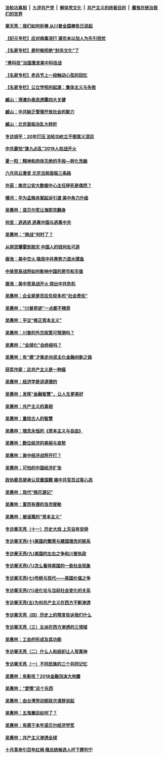 

####  [法轮功真相](../../../../basic/blob/master/README.md?t=06301031) &nbsp;|&nbsp; [九评共产党](../../../../9ping.md/blob/master/README.md?t=06301031) &nbsp;|&nbsp; [解体党文化](../../../../jtdwh.md/blob/master/README.md?t=06301031)  &nbsp;|&nbsp; [共产主义的终极目的](../../../../gczydzjmd.md/blob/master/README.md?t=06301031) &nbsp;|&nbsp; [魔鬼在统治我们的世界](../../../../mgztzwmdsj.md/blob/master/README.md?t=06301031) 

#### [章天亮：我们如何祈祷 从川普全国祷告日说起](../pages/nsc423/n11944627.md?t=06301031) 

#### [【纪元专栏】应对病毒流行 渥京未以加人为先引担忧](../pages/nsc423/n11875714.md?t=06301031) 

#### [【名家专栏】是时候拒绝“封杀文化”了](../pages/nsc423/n11814093.md?t=06301031) 

#### [“黑科技”治国激发美中科技战](../pages/nsc423/n11638056.md?t=06301031) 

#### [【名家专栏】老兵节上一段触动心弦的回忆](../pages/nsc423/n11646016.md?t=06301031) 

#### [【名家专栏】公立学校的起源：集体主义与失败](../pages/nsc423/n11601833.md?t=06301031) 

#### [臧山：港澳办表态透露四大关键](../pages/nsc423/n11421628.md?t=06301031) 

#### [臧山：中共缺乏管理开放社会的能力](../pages/nsc423/n11407457.md?t=06301031) 

#### [臧山：北京面临治乱大转折](../pages/nsc423/n11406895.md?t=06301031) 

#### [专访胡平：20年打压 法轮功屹立不倒意义深远](../pages/nsc423/n11398800.md?t=06301031) 

#### [中共最怕“逢九必乱”2019人权战开火](../pages/nsc423/n11385248.md?t=06301031) 

#### [夏一阳：精神和肉体灭绝的手段—转化洗脑](../pages/nsc423/n11368250.md?t=06301031) 

#### [六月风云激变 北京当局面临三条路](../pages/nsc423/n11313668.md?t=06301031) 

#### [许茹：南京公安大数据中心主任猝死是偶然？](../pages/nsc423/n11064744.md?t=06301031) 

#### [横河：华为孟晚舟案起诉引渡 美中角力升级](../pages/nsc423/n11027230.md?t=06301031) 

#### [吴惠林：诺贝尔奖让海耶克翻身](../pages/nsc423/n10890049.md?t=06301031) 

#### [何坚：逃逃逃 逃离中国与逃离中共](../pages/nsc423/n10592891.md?t=06301031) 

#### [吴惠林：“商战”何时了？](../pages/nsc423/n10573558.md?t=06301031) 

#### [从网贷爆雷到股灾 中国人的钱何处可逃](../pages/nsc423/n10572800.md?t=06301031) 

#### [唐浩：美中交火 隐现中共黑势力混水摸鱼](../pages/nsc423/n10544040.md?t=06301031) 

#### [中美贸易战将如何影响中国的房市和币值](../pages/nsc423/n10543697.md?t=06301031) 

#### [唐浩：美中贸易战开火 烧出中共危机](../pages/nsc423/n10540126.md?t=06301031) 

#### [吴惠林：企业家是否应负较多的“社会责任”](../pages/nsc423/n10535022.md?t=06301031) 

#### [吴惠林：“川普奇迹”一点都不稀奇](../pages/nsc423/n10512808.md?t=06301031) 

#### [吴惠林：平议“修正资本主义”](../pages/nsc423/n10495724.md?t=06301031) 

#### [吴惠林：川普的外交政策可预测吗？](../pages/nsc423/n10462387.md?t=06301031) 

#### [吴惠林：“全球化”会终结吗？](../pages/nsc423/n10452838.md?t=06301031) 

#### [吴惠林：有“德”才能走向民主化金融创新之路](../pages/nsc423/n10432292.md?t=06301031) 

#### [获奖作家：这共产主义是一种癌](../pages/nsc423/n10431541.md?t=06301031) 

#### [吴惠林：经济学是讲道德的](../pages/nsc423/n10398014.md?t=06301031) 

#### [吴惠林：发挥“金融智慧”，让人生更美好](../pages/nsc423/n10375019.md?t=06301031) 

#### [吴惠林：共产主义的真相](../pages/nsc423/n10351394.md?t=06301031) 

#### [吴惠林：重拾古人的智慧](../pages/nsc423/n10337691.md?t=06301031) 

#### [吴惠林：理念永恒的《资本主义与自由》](../pages/nsc423/n10316274.md?t=06301031) 

#### [吴惠林：数位经济的美丽与哀愁](../pages/nsc423/n10292946.md?t=06301031) 

#### [吴惠林：美中经济战将开打？](../pages/nsc423/n10258825.md?t=06301031) 

#### [吴惠林：可怕的中国经济扩张](../pages/nsc423/n10219147.md?t=06301031) 

#### [政协委员提承认双重国籍 揭中共官员过客心态](../pages/nsc423/n10208809.md?t=06301031) 

#### [吴惠林：现代“桃花源记”](../pages/nsc423/n10185234.md?t=06301031) 

#### [吴惠林：富而有德的洛克斐勒](../pages/nsc423/n10142264.md?t=06301031) 

#### [吴惠林：被诬蔑的“资本主义”](../pages/nsc423/n10124816.md?t=06301031) 

#### [专访章天亮（十一）历史大戏 上天自有安排](../pages/nsc423/n10094905.md?t=06301031) 

#### [专访章天亮(十)美国的繁荣与建国理念的联系](../pages/nsc423/n10094899.md?t=06301031) 

#### [专访章天亮(九)美国的左右之争和川普执政](../pages/nsc423/n10094889.md?t=06301031) 

#### [专访章天亮(八)怎么看待美国的一些社会现象](../pages/nsc423/n10094857.md?t=06301031) 

#### [专访章天亮(七)传统与现代——美国价值之争](../pages/nsc423/n10093140.md?t=06301031) 

#### [专访章天亮(六)进化论与当前社会变化的关系](../pages/nsc423/n10092036.md?t=06301031) 

#### [专访章天亮(五)为何共产主义在西方不断渗透](../pages/nsc423/n10083620.md?t=06301031) 

#### [专访章天亮（四）历史上的预言告诉我们什么](../pages/nsc423/n10083606.md?t=06301031) 

#### [专访章天亮（三）左派在西方渗透的三领域](../pages/nsc423/n10081115.md?t=06301031) 

#### [吴惠林：工会的形成及其功能](../pages/nsc423/n10080633.md?t=06301031) 

#### [专访章天亮（二）什么人和组织让人背离神](../pages/nsc423/n10076637.md?t=06301031) 

#### [专访章天亮（一）不同民族的三个共同记忆](../pages/nsc423/n10074188.md?t=06301031) 

#### [吴惠林：有影呒？2018金融泡沫大地震](../pages/nsc423/n10040534.md?t=06301031) 

#### [吴惠林：“爱情”这个东西](../pages/nsc423/n10019423.md?t=06301031) 

#### [吴惠林：由台湾劳动部政次请辞说起](../pages/nsc423/n9979679.md?t=06301031) 

#### [吴惠林：五鬼搬运如何了？](../pages/nsc423/n9925338.md?t=06301031) 

#### [吴惠林：有感于本年诺贝尔经济学奖](../pages/nsc423/n9871883.md?t=06301031) 

#### [吴惠林：共产主义渗透全球](../pages/nsc423/n9812748.md?t=06301031) 

#### [十月革命引百年红祸 俄总统候选人吁下葬列宁](../pages/nsc423/n9810182.md?t=06301031) 

